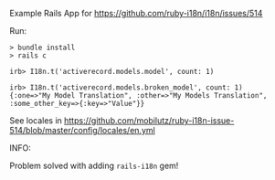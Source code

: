 Example Rails App for https://github.com/ruby-i18n/i18n/issues/514


Run:
```
> bundle install
> rails c

irb> I18n.t('activerecord.models.model', count: 1)

irb> I18n.t('activerecord.models.broken_model', count: 1)
{:one=>"My Model Translation", :other=>"My Models Translation", :some_other_key=>{:key=>"Value"}}
```

See locales in https://github.com/mobilutz/ruby-i18n-issue-514/blob/master/config/locales/en.yml


INFO:

Problem solved with adding `rails-i18n` gem!
